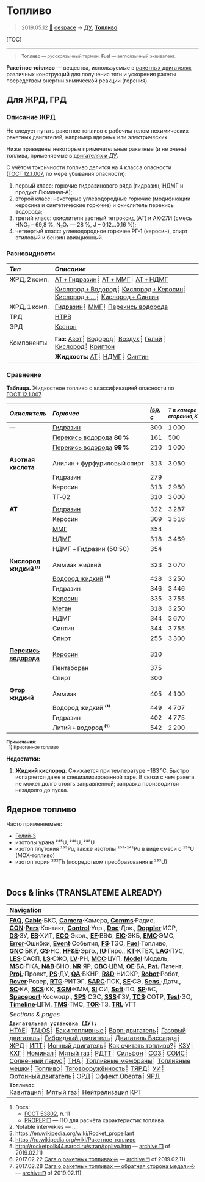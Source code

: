 # Топливо
> 2019.05.12 [🚀](../index/index.md) [despace](index.md) → [ДУ](ps.md), **[Топливо](fuel.md)**

[TOC]

---

> <small>**Топливо** — русскоязычный термин. **Fuel** — англоязычный эквивалент.</small>

**Раке́тное то́пливо** — вещества, используемые в [ракетных двигателях](ps.md) различных конструкций для получения тяги и ускорения ракеты посредством энергии химической реакции (горения).



## Для ЖРД, ГРД

### Описание ЖРД
Не следует путать ракетное топливо с рабочим телом нехимических ракетных двигателей, например ядерных или электрических.

Ниже приведены некоторые примечательные ракетные (и не очень) топлива, применяемые в [двигателях и ДУ](ps.md).

С учётом токсичности топливо делится на 4 класса опасности ([ГОСТ 12.1.007](гост_12_1_007.md), по мере убывания опасности):

   1. первый класс: горючие гидразинового ряда (гидразин, НДМГ и продукт Люминал‑А);
   1. второй класс: некоторые углеводородные горючие (модификации керосина и синтетические горючие) и окислитель перекись водорода;
   1. третий класс: окислители азотный тетроксид (АТ) и АК-27И (смесь HNO₃ – 69,8 %, N₂O₄ — 28 %, J – 0,12…0,16 %);
   1. четвертый класс: углеводородное горючее РГ-1 (керосин), спирт этиловый и бензин авиационный.



### Разновидности
|*Тип*|*Описание*|
|:--|:--|
|ЖРД, 2 комп.|[АТ + Гидразин](at_plus.md)┊ [АТ + ММГ](at_plus.md)┊ [АТ + НДМГ](at_plus.md)|
| |[Кислород + Водород](o_plus.md)┊ [Кислород + Керосин](o_plus.md)┊ [Кислород + …](o_plus.md)┊ [Кислород + Синтин](o_plus.md)|
|ЖРД, 1 комп.|[Гидразин](гидразин.md)┊ [ММГ](mmh.md)┊ [Перекись водорода](h_peroxide.md)|
|ТРД|[HTPB](htpb.md)|
|ЭРД|[Ксенон](ксенон.md)|
| | |
|Компоненты|**Газ:** [Азот](азот.md)┊ [Водород](водород.md)┊ [Воздух](воздух.md)┊ [Гелий](гелий.md)┊ [Кислород](кислород.md)┊ [Криптон](криптон.md)|
| |**Жидкость:** [АТ](at.md)┊ [НДМГ](udmh.md)┊ [Синтин](syntin.md)|



### Сравнение
**Таблица.** Жидкостное топливо с классификацией опасности по [ГОСТ 12.1.007](гост_12_1_007.md).

|*Окислитель*|*Горючее*|*[Isp](isp.md), с*|<small>*Т в камере<br> сгорания, К*|<small>*Плотность,<br> kg/m³*<small>|<small>*Класс<br> опасн.*|
|:--|:--|:--|:--|:--|:--|
|**—**|[Гидразин](гидразин.md)|300|1 000|1 010|1|
| |[Перекись водорода](h_peroxide.md) **80 %**|161|500|1 350|2|
| |[Перекись водорода](h_peroxide.md) **99 %**|210|1 000|1 448|2|
| | | | | | |
|**Азотная кислота**|Анилин + фурфуриловый спирт|313|3 050| |1|
| |Гидразин|279| |1 254|1|
| |Керосин|313|2 980| |1|
| |ТГ‑02|310|3 000| |1|
| | | | | | |
|**АТ**|[Гидразин](at_plus.md)|322|3 287|1 228|1|
| |Керосин|309|3 516|1 269|2|
| |[ММГ](at_plus.md)|354| | |1|
| |[НДМГ](at_plus.md)|318|3 469|1 185|1|
| |НДМГ + Гидразин (50:50)|354| | |1|
| | | | | | |
|**Кислород жидкий ⁽¹⁾**|Аммиак жидкий|323|3 070|839|—|
| |[Водород жидкий](o_plus.md) **⁽¹⁾**|428|3 250|315|—|
| |Гидразин|346|3 446|1 071|1|
| |[Керосин](o_plus.md)|335|3 755|1 036|2|
| |[Метан](o_plus.md)|318|3 250| |—|
| |НДМГ|344|3 670|991|1|
| |Синтин|344|3 755| |2|
| |Спирт|255|3 300| |4|
| | | | | | |
|**[Перекись водорода](h_peroxide.md)**|[Керосин](первод_плюс.md)|310| | |2|
| |Пентаборан|375| | |1|
| |Спирт|300| | |2|
| | | | | | |
|**Фтор жидкий**|Аммиак|405|4 100| |1|
| |Водород жидкий **⁽¹⁾**|449|4 707|621|1|
| |Гидразин|402|4 775|1 314|1|
| |Литий + водород **⁽¹⁾**|542|2 200| |1|

<small>**Примечания:**<br>    **1)** Криогенное топливо</small>

**Недостатки:**

   1. **Жидкий кислород**. Сжижается при температуре −183 ℃. Быстро испаряется даже в специализированной таре. В связи с чем ракета не может долго стоять заправленной; заправка производится незадолго до пуска.



## Ядерное топливо
Часто применяемые:

   - [Гелий‑3](helium3.md)
   - изотопы урана ²³⁵U, ²³⁸U, ²³³U
   - изотоп плутония ²³⁹Pu, также изотопы ²³⁹⁻²⁴²Pu в виде смеси с ²³⁸U (MOX‑топливо)
   - изотоп тория ²³²Th (посредством преобразования в ²³³U)



<p style="page-break-after:always"> </p>

## Docs & links (TRANSLATEME ALREADY)
|Navigation|
|:--|
|**[FAQ](faq.md)**, **[Cable](cable.md)**·БКС, **[Camera](cam.md)**·Камера, **[Comms](comms.md)**·Радио, **[CON](contact.md)·[Pers](person.md)**·Контакт, **[Control](control.md)**·Упр., **[Doc](doc.md)**·Док., **[Doppler](doppler.md)**·ИСР, **[DS](ds.md)**·ЗУ, **[EB](eb.md)**·ХИТ, **[ECO](ecology.md)**·Экол., **[EF](ef.md)**·ВВФ, **[ElC](elc.md)**·ЭКБ, **[EMC](emc.md)**·ЭМС, **[Error](error.md)**·Ошибки, **[Event](event.md)**·События, **[FS](fs.md)**·ТЭО, **[Fuel](fuel.md)**·Топливо, **[GNC](gnc.md)**·БКУ, **[GS](scs.md)**·НС, **[HF&E](hfe.md)**·Эрго., **[IU](iu.md)**·Гиро., **[KT](kt.md)**·КТЕХ, **[LAG](lag.md)**·ПУC, **[LES](les.md)**·САСП, **[LS](ls.md)**·СЖО, **[LV](lv.md)**·РН, **[MCC](mcc.md)**·ЦУП, **[Model](model.md)**·Модель, **[MSC](sc.md)**·ПКА, **[N&B](nnb.md)**·БНО, **[NR](nr.md)**·ЯР, **[OBC](obc.md)**·ЦВМ, **[OE](oe.md)**·БА, **[Pat.](патент.md)**·Патент, **[Proj.](project.md)**·Проект, **[PS](ps.md)**·ДУ, **[QA](qa.md)**·БКНР, **[R&D](rnd.md)**·НИОКР, **[Robot](robotics.md)**·Робот, **[Rover](rover.md)**·Ровер, **[RTG](rtg.md)**·РИТЭГ, **[SARC](sarc.md)**·ПСК, **[SE](se.md)**·СЭ, **[Sens.](sensor.md)**·Датч., **[SC](sc.md)**·КА, **[SCS](scs.md)**·КК, **[SGM](sgm.md)**·КММ, **[SI](si.md)**·СИ, **[Soft](soft.md)**·ПО, **[SP](sp.md)**·БС, **[Spaceport](spaceport.md)**·Космодр., **[SPS](sps.md)**·СЭС, **[SSS](sss.md)**·ГЗУ, **[TCS](tcs.md)**·СОТР, **[Test](test.md)**·ЭО, **[Timeline](timeline.md)**·ЦГМ, **[TMS](tms.md)**·ТМС, **[TOR](tor.md)**·ТЗ, **[TRL](trl.md)**·УГТ|
|*Sections & pages*|
|**`Двигательная установка (ДУ):`**<br> [HTAE](htae.md)┊ [TALOS](talos.md)┊ [Баки топливные](fuel_tank.md)┊ [Варп‑двигатель](warp_drive.md)┊ [Газовый двигатель](cgt.md)┊ [Гибридный двигатель](гбрд.md)┊ [Двигатель Бассарда](bussard_ramjet.md)┊ [ЖРД](lpr.md)┊ [ИПТ](ing.md)┊ [Ионный двигатель](иод.md)┊ [Как считать топливо?](si.md)┊ [КЗУ](cinu.md)┊ [КХГ](cgs.md)┊ [Номинал](nominal.md)┊ [Мятый газ](exhsteam.md)┊ [РДТТ](spr.md)┊ [Сильфон](сильфон.md)┊ [СОЗ](соз.md)┊ [СОИС](соис.md)┊ [Солнечный парус](солнечный_парус.md)┊ [ТНА](turbopump.md)┊ [Топливные мембраны](топливные_мембраны.md)┊ [Топливные мешки](топливные_мешки.md)┊ [Топливо](fuel.md)┊ [Тяговооружённость](ttwr.md)┊ [ТЯРД](тярд.md)┊ [УИ](isp.md)┊ [Фотонный двигатель](фотонный_двигатель.md)┊ [ЭРД](epsp.md)┊ [Эффект Оберта](oberth_eff.md)┊ [ЯРД](ntr.md)|
|**`Топливо:`**<br> [Кавитация](cavitation.md)┊ [Мятый газ](exhsteam.md)┊ [Нейтрализация КРТ](нейтрализация_крт.md)|

   1. Docs:
      - [ГОСТ 53802](гост_53802.md), п. 11
      - [PROPEP ❐](f/doc/propep.7z) — ПО для расчёта характеристик топлива
   1. Notable interwikies — …
   1. <https://en.wikipedia.org/wiki/Rocket_propellant>
   1. <https://ru.wikipedia.org/wiki/Ракетное_топливо>
   1. <http://rocketpolk44.narod.ru/stran/toplivo.htm> — [archive ❐](f/archive/rocketpolk44_narodru_stran_toplivo.pdf) of 2019.02.11)
   1. 2017.02.22 [Сага о ракетных топливах ⎆](https://habr.com/ru/post/401795/) — [archive ❐](f/archive/20170222_1.pdf) of 2019.02.11)
   1. 2017.02.28 [Сага о ракетных топливах — обратная сторона медали ⎆](https://habr.com/ru/post/401927/) — [archive ❐](f/archive/20170228_1.pdf) of 2019.02.11)
